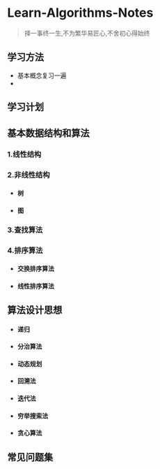 # Learn-Algorithms-Notes

> 择一事终一生,不为繁华易匠心,不舍初心得始终



## 学习方法

- 基本概念复习一遍
- 





## 学习计划









## 基本数据结构和算法

### 1.线性结构









### 2.非线性结构

- #### 树

- #### 图



### 3.查找算法



### 4.排序算法

- #### 交换排序算法



- #### 线性排序算法







## 算法设计思想

- #### 递归

- #### 分治算法

- #### 动态规划

- #### 回溯法

- #### 迭代法

- #### 穷举搜索法

- #### 贪心算法



## 常见问题集





